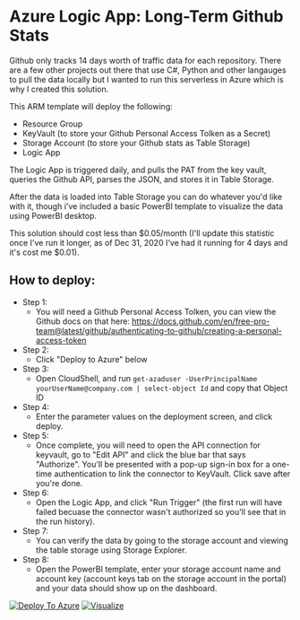 # Azure Logic App: Long-Term Github Stats

Github only tracks 14 days worth of traffic data for each repository. There are a few other projects out there that use C#, Python and other langauges to pull the data locally but I wanted to run this serverless in Azure which is why I created this solution. 

This ARM template will deploy the following: 

- Resource Group
- KeyVault (to store your Github Personal Access Tolken as a Secret)
- Storage Account (to store your Github stats as Table Storage)
- Logic App 

The Logic App is triggered daily, and pulls the PAT from the key vault, queries the Github API, parses the JSON, and stores it in Table Storage. 

After the data is loaded into Table Storage you can do whatever you'd like with it, though i've included a basic PowerBI template to visualize the data using PowerBI desktop.

This solution should cost less than $0.05/month (I'll update this statistic once I've run it longer, as of Dec 31, 2020 I've had it running for 4 days and it's cost me $0.01). 


## How to deploy: 

- Step 1: 
  - You will need a Github Personal Access Tolken, you can view the Github docs on that here: https://docs.github.com/en/free-pro-team@latest/github/authenticating-to-github/creating-a-personal-access-token
- Step 2:
  - Click "Deploy to Azure" below
- Step 3:
  - Open CloudShell, and run ```get-azaduser -UserPrincipalName yourUserName@company.com | select-object Id``` and copy that Object ID 
- Step 4:
  - Enter the parameter values on the deployment screen, and click deploy. 
- Step 5:
  - Once complete, you will need to open the API connection for keyvault, go to "Edit API" and click the blue bar that says "Authorize". You'll be presented with a pop-up sign-in box for a one-time authentication to link the connector to KeyVault. Click save after you're done. 
- Step 6:
  - Open the Logic App, and click "Run Trigger" (the first run will have failed becuase the connector wasn't authorized so you'll see that in the run history).
- Step 7:
  - You can verify the data by going to the storage account and viewing the table storage using Storage Explorer. 
- Step 8:
  - Open the PowerBI template, enter your storage account name and account key (account keys tab on the storage account in the portal) and your data should show up on the dashboard. 

[![Deploy To Azure](http://azuredeploy.net/deploybutton.png)](https://portal.azure.com/#create/Microsoft.Template/uri/https%3A%2F%2Fraw.githubusercontent.com%2FMattHansen0%2Flogicapp-githubstats%2Fmain%2Fazuredeploy.json)  [![Visualize](http://armviz.io/visualizebutton.png)](http://armviz.io/#/?load=https%3A%2F%2Fraw.githubusercontent.com%2FMattHansen0%2Flogicapp-githubstats%2Fmain%2Fazuredeploy.json)
